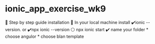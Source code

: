 # ionic_app_exercise_wk9


📌  Step by step guide installation
  🔴 In your local machine install 
    ✔️ionic --version. or  ✔️npx ionic --version
⚪️  npx ionic start
    ✔️ name your folder 
    * choose angulor
    * choose blan template


    
